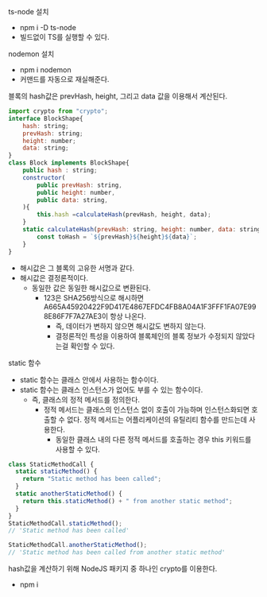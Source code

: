 ts-node 설치

- npm i -D ts-node
- 빌드없이 TS를 실행할 수 있다.

nodemon 설치

- npm i nodemon
- 커맨드를 자동으로 재실해준다.

블록의 hash값은 prevHash, height, 그리고 data 값을 이용해서 계산된다.

```js
import crypto from "crypto";
interface BlockShape{
    hash: string;
    prevHash: string;
    height: number;
    data: string;
}
class Block implements BlockShape{
    public hash : string;
    constructor(
        public prevHash: string,
        public height: number,
        public data: string,
    ){
        this.hash =calculateHash(prevHash, height, data);
    }
    static calculateHash(prevHash: string, height: number, data: string){
        const toHash = `${prevHash}${height}${data}`;
    }
}
```

- 해시값은 그 블록의 고유한 서명과 같다.
- 해시값은 결정론적이다.
  - 동일한 값은 동일한 해시값으로 변환된다.
    - 123은 SHA256방식으로 해시하면 A665A45920422F9D417E4867EFDC4FB8A04A1F3FFF1FA07E998E86F7F7A27AE3이 항상 나온다.
      - 즉, 데이터가 변하지 않으면 해시값도 변하지 않는다.
      - 결정론적인 특성을 이용하여 블록체인의 블록 정보가 수정되지 않았다는걸 확인할 수 있다.

static 함수

- static 함수는 클래스 안에서 사용하는 함수이다.
- static 함수는 클래스 인스턴스가 없어도 부를 수 있는 함수이다.
  - 즉, 클래스의 정적 메서드를 정의한다.
    - 정적 메서드는 클래스의 인스턴스 없이 호출이 가능하며 인스턴스화되면 호출할 수 없다. 정적 메서드는 어플리케이션의 유틸리티 함수를 만드는데 사용한다.
      - 동일한 클래스 내의 다른 정적 메서드를 호출하는 경우 this 키워드를 사용할 수 있다.

```js
class StaticMethodCall {
  static staticMethod() {
    return "Static method has been called";
  }
  static anotherStaticMethod() {
    return this.staticMethod() + " from another static method";
  }
}
StaticMethodCall.staticMethod();
// 'Static method has been called'

StaticMethodCall.anotherStaticMethod();
// 'Static method has been called from another static method'
```

hash값을 계산하기 위해 NodeJS 패키지 중 하나인 crypto를 이용한다.

- npm i
